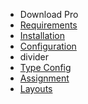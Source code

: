 - Download Pro
- [Requirements](DownloadPro/requirements.md)
- [Installation](DownloadPro/installation.md)
- [Configuration](DownloadPro/configuration.md) 
- divider
- [Type Config](DownloadPro/type_config.md)
- [Assignment](DownloadPro/assignment.md)
- [Layouts](DownloadPro/layouts.md)